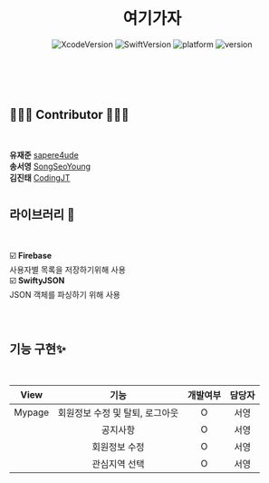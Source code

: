 # <center>**여기가자**</center>

<center>

![XcodeVersion](https://img.shields.io/badge/Xcode-12.3-orange)
![SwiftVersion](https://img.shields.io/badge/Swift-5-green)
![platform](https://img.shields.io/badge/platform-iOS-yellow)
![version](https://img.shields.io/badge/release-1.0.0-critical)

</center>


#
<br>
<br>

## **👩🏻‍💻 Contributor 🧑🏻‍💻**
<br>


**유재준**   [sapere4ude](https://github.com/sapere4ude)  
**송서영**   [SongSeoYoung](https://github.com/SongSeoYoung)  
**김진태**   [CodingJT](https://github.com/CodingJT)
<br>

#

## **라이브러리** 📑
<br>

☑️ **Firebase**<br>
  사용자별 목록을 저장하기위해 사용<br>
☑️ **SwiftyJSON**<br>
  JSON 객체를 파싱하기 위해 사용<br>

<br>

#

## **기능 구현✨**
<br>

| View | 기능 | 개발여부 | 담당자 |  
|:----:|:---------------------:|:---:|:------:|
|Mypage| 회원정보 수정 및 탈퇴, 로그아웃 | O | 서영|
||공지사항 | O | 서영 |
||회원정보 수정 | O | 서영 |
||관심지역 선택 | O | 서영|



